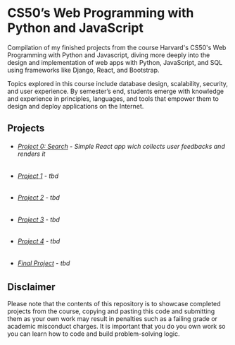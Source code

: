 # CS50’s Web Programming with Python and JavaScript
Compilation of my finished projects from the course Harvard's CS50's Web Programming with Python and Javascript, diving more deeply into the design and implementation of web apps with Python, JavaScript, and SQL using frameworks like Django, React, and Bootstrap.


Topics explored in this course include database design, scalability, security, and user experience. By semester’s end, students emerge with knowledge and experience in principles, languages, and tools that empower them to design and deploy applications on the Internet.



## Projects
- ###### [Project 0: Search](./search) - Simple React app wich collects user feedbacks and renders it
- ###### [Project 1](./) - tbd
- ###### [Project 2](./) - tbd
- ###### [Project 3](./) - tbd
- ###### [Project 4](./) - tbd
- ###### [Final Project](./) - tbd

## Disclaimer
Please note that the contents of this repository is to showcase completed projects from the course, copying and pasting this code and submitting them as your own work may result in penalties such as a failing grade or academic misconduct charges. It is important that you do you own work so you can learn how to code and build problem-solving logic.